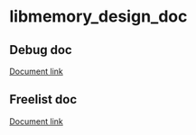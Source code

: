 # libmemory_design_doc

## Debug doc
[Document link](https://github.com/JesseCodeBones/libmemory_design_doc/blob/main/debug/README.md)

## Freelist doc
[Document link](https://github.com/JesseCodeBones/libmemory_design_doc/blob/main/freelist/malloc_free/README.md)
